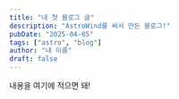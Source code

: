 ```yaml
---
title: "내 첫 블로그 글"
description: "AstroWind를 써서 만든 블로그!"
pubDate: "2025-04-05"
tags: ["astro", "blog"]
author: "내 이름"
draft: false
---
```


내용을 여기에 적으면 돼!
